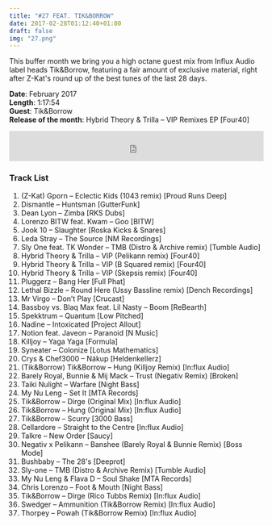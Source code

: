 ```yaml
---
title: "#27 FEAT. TIK&BORROW"
date: 2017-02-28T01:12:40+01:00
draft: false
img: "27.png"
---
```


This buffer month we bring you a high octane guest mix from Influx Audio label heads Tik&Borrow, featuring a fair amount of exclusive material, right after Z-Kat's round up of the best tunes of the last 28 days.

**Date**: February 2017  
**Length**: 1:17:54  
**Guest**: Tik&Borrow  
**Release of the month**: Hybrid Theory & Trilla – VIP Remixes EP [Four40]

<div>
<iframe width="100%" height="60" src="https://www.mixcloud.com/widget/iframe/?hide_cover=1&mini=1&feed=%2Fzkat%2Fmasquerave-podcast-27-feat-tikborrow%2F" frameborder="0" ></iframe>
</div>

### Track List

1. (Z-Kat) Gporn – Eclectic Kids (1043 remix) [Proud Runs Deep]
2. Dismantle – Huntsman [GutterFunk]
3. Dean Lyon – Zimba [RKS Dubs]
4. Lorenzo BITW feat. Kwam – Goo [BITW]
5. Jook 10 – Slaughter [Roska Kicks & Snares]
6. Leda Stray – The Source [NM Recordings]
7. Sly One feat. TK Wonder – TMB (Distro & Archive remix) [Tumble Audio]
8. Hybrid Theory & Trilla – VIP (Pelikann remix) [Four40]
9. Hybrid Theory & Trilla – VIP (B Squared remix) [Four40]
10. Hybrid Theory & Trilla – VIP (Skepsis remix) [Four40]
11. Pluggerz – Bang Her [Full Phat]
12. Lethal Bizzle – Round Here (Ussy Bassline remix) [Dench Recordings]
13. Mr Virgo – Don’t Play [Crucast]
14. Bassboy vs. Blaq Max feat. Lil Nasty – Boom [ReBearth]
15. Spekktrum – Quantum [Low Pitched]
16. Nadine – Intoxicated [Project Allout]
17. Notion feat. Javeon – Paranoid [N Music]
18. Killjoy – Yaga Yaga [Formula]
19. Syneater – Colonize [Lotus Mathematics]
20. Crys & Chef3000 – Nákup [Heldenkellerz]
21. (Tik&Borrow) Tik&Borrow – Hung (Killjoy Remix) [In:flux Audio]
22. Barely Royal, Bunnie & Mij Mack – Trust (Negativ Remix) [Broken]
23. Taiki Nulight – Warfare [Night Bass]
24. My Nu Leng – Set It [MTA Records]
25. Tik&Borrow – Dirge (Original Mix) [In:flux Audio]
26. Tik&Borrow – Hung (Original Mix) [In:flux Audio]
27. Tik&Borrow – Scurry [3000 Bass]
28. Cellardore – Straight to the Centre [In:flux Audio]
29. Talkre – New Order [Saucy]
30. Negativ x Pelikann – Banshee (Barely Royal & Bunnie Remix) [Boss Mode]
31. Bushbaby – The 28's [Deeprot]
32. Sly-one – TMB (Distro & Archive Remix) [Tumble Audio]
33. My Nu Leng & Flava D – Soul Shake [MTA Records]
34. Chris Lorenzo – Foot & Mouth [Night Bass]
35. Tik&Borrow – Dirge (Rico Tubbs Remix) [In:flux Audio]
36. Swedger – Ammunition (Tik&Borrow Remix) [In:flux Audio]
37. Thorpey – Powah (Tik&Borrow Remix) [In:flux Audio]
